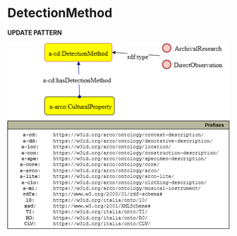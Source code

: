 # DetectionMethod 

**UPDATE PATTERN**


![DetectionMethod pattern graph](https://github.com/ICCD-MiBACT/ArCo/blob/DEV-1.3.0/ArCo-release/Documentation/DemoEthnoAnthropologicalHeritage/DetectionMethod/DetectionMethod.drawio.png?raw=true)

